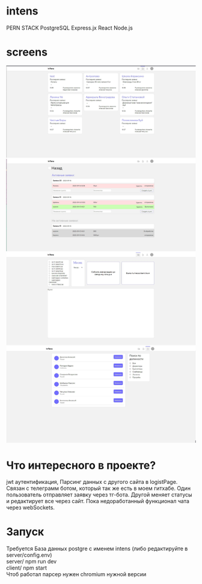 # intens
PERN STACK
PostgreSQL Express.jx React Node.js
# screens
![Image alt](https://github.com/3whalesProg/intens/blob/main/screens/1.jpg)
![Image alt](https://github.com/3whalesProg/intens/blob/main/screens/2.jpg)
![Image alt](https://github.com/3whalesProg/intens/blob/main/screens/3.jpg)
![Image alt](https://github.com/3whalesProg/intens/blob/main/screens/4.jpg)
# Что интересного в проекте?
jwt аутентификация, Парсинг данных с другого сайта в logistPage. Связан с телеграмм ботом, который так же есть в моем гитхабе.
Один пользователь отправляет заявку через тг-бота. Другой меняет статусы и редактирует все через сайт. Пока недоработанный функционал 
чата через webSockets.
# Запуск
Требуется База данных postgre с именем intens (либо редактируйте в server/config.env) </br>
server/ npm run dev </br>
client/ npm start </br>
Чтоб работал парсер нужен chromium нужной версии

